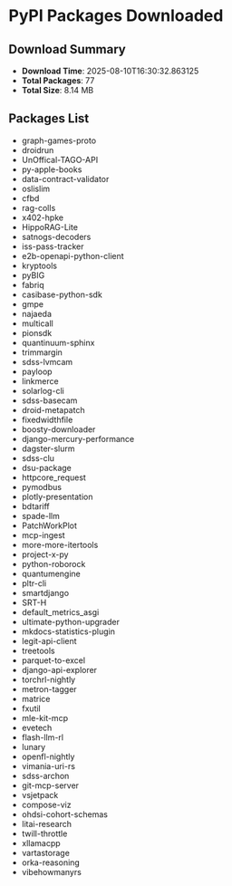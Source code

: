 # PyPI Packages Downloaded

## Download Summary
- **Download Time**: 2025-08-10T16:30:32.863125
- **Total Packages**: 77
- **Total Size**: 8.14 MB

## Packages List
- graph-games-proto
- droidrun
- UnOffical-TAGO-API
- py-apple-books
- data-contract-validator
- oslislim
- cfbd
- rag-colls
- x402-hpke
- HippoRAG-Lite
- satnogs-decoders
- iss-pass-tracker
- e2b-openapi-python-client
- kryptools
- pyBIG
- fabriq
- casibase-python-sdk
- gmpe
- najaeda
- multicall
- pionsdk
- quantinuum-sphinx
- trimmargin
- sdss-lvmcam
- payloop
- linkmerce
- solarlog-cli
- sdss-basecam
- droid-metapatch
- fixedwidthfile
- boosty-downloader
- django-mercury-performance
- dagster-slurm
- sdss-clu
- dsu-package
- httpcore_request
- pymodbus
- plotly-presentation
- bdtariff
- spade-llm
- PatchWorkPlot
- mcp-ingest
- more-more-itertools
- project-x-py
- python-roborock
- quantumengine
- pltr-cli
- smartdjango
- SRT-H
- default_metrics_asgi
- ultimate-python-upgrader
- mkdocs-statistics-plugin
- legit-api-client
- treetools
- parquet-to-excel
- django-api-explorer
- torchrl-nightly
- metron-tagger
- matrice
- fxutil
- mle-kit-mcp
- evetech
- flash-llm-rl
- lunary
- openfl-nightly
- vimania-uri-rs
- sdss-archon
- git-mcp-server
- vsjetpack
- compose-viz
- ohdsi-cohort-schemas
- litai-research
- twill-throttle
- xllamacpp
- vartastorage
- orka-reasoning
- vibehowmanyrs
